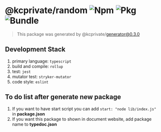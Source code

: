 # @kcprivate/random ![Npm][npm_version] ![Pkg][pkg_version] ![Bundle][minify_bundle]

> This package was generated by @kcprivate/generator@0.3.0

## Development Stack

1. primary language: `typescript`
2. build and compile: `rollup`
3. test: `jest`
4. mutator test: `stryker-mutator`
5. code style: `eslint`

## To do list after generate new package

1. If you want to have start script you can add `start: "node lib/index.js"` in **package.json**
2. If you want this package to shown in document website, add package name to **typedoc.json**

[pkg_version]: https://img.shields.io/github/package-json/v/kamontat/kcutils?filename=packages%2Futilities%2Frandom%2Fpackage.json&style=flat-square
[npm_version]: https://img.shields.io/npm/v/@kcutils/random/latest?style=flat-square
[minify_bundle]: https://img.shields.io/bundlephobia/min/@kcutils/random?style=flat-square
